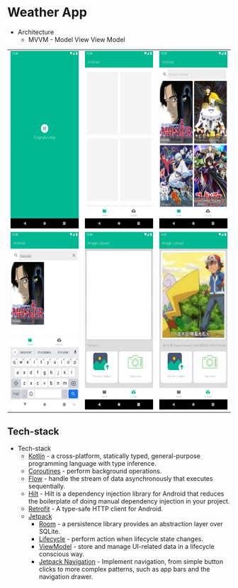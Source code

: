# Weather App

* Architecture
    * MVVM - Model View View Model
    
<table>
<tr>
<td>
<img  width="200" height="400" src="./screenshots/01.png"/>
</td>
<td>
<img  width="200" height="400" src="./screenshots/02.png"/>
</td>
<td>
<img  width="200" height="400" src="./screenshots/03.png"/>
</td>
</tr>

<tr>
<td>
<img  width="200" height="400" src="./screenshots/04.png"/>
</td>
<td>
<img  width="200" height="400" src="./screenshots/05.png"/>
</td>
<td>
<img  width="200" height="400" src="./screenshots/06.png"/>
</td>
</tr>
</table>

## Tech-stack
* Tech-stack
    * [Kotlin](https://kotlinlang.org/) - a cross-platform, statically typed, general-purpose programming language with type inference.
    * [Coroutines](https://kotlinlang.org/docs/reference/coroutines-overview.html) - perform background operations.
    * [Flow](https://kotlinlang.org/docs/reference/coroutines/flow.html) - handle the stream of data asynchronously that executes sequentially.
    * [Hilt](https://developer.android.com/training/dependency-injection/hilt-android) - Hilt is a dependency injection library for Android that reduces the boilerplate of doing manual dependency injection in your project.
    * [Retrofit](https://square.github.io/retrofit/) - A type-safe HTTP client for Android.
    * [Jetpack](https://developer.android.com/jetpack)
        * [Room](https://developer.android.com/topic/libraries/architecture/room) - a persistence library provides an abstraction layer over SQLite.
        * [Lifecycle](https://developer.android.com/topic/libraries/architecture/lifecycle) - perform action when lifecycle state changes.
        * [ViewModel](https://developer.android.com/topic/libraries/architecture/viewmodel) - store and manage UI-related data in a lifecycle conscious way.
        * [Jetpack Navigation](https://developer.android.com/guide/navigation/navigation-getting-started) -  Implement navigation, from simple button clicks to more complex patterns, such as app bars and the navigation drawer.

